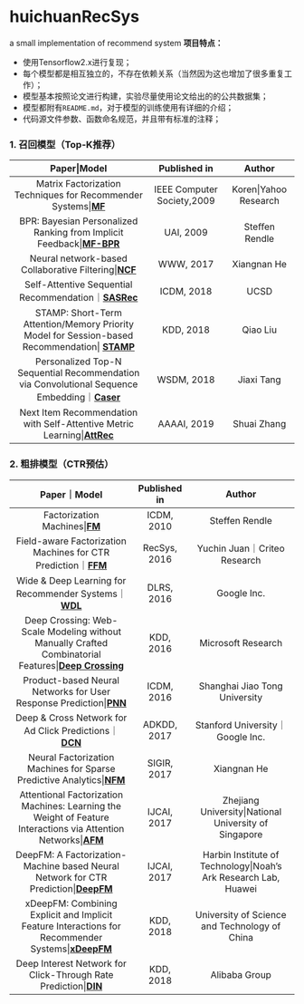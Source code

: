 # huichuanRecSys
a small implementation of recommend system
**项目特点：**

- 使用Tensorflow2.x进行复现；
- 每个模型都是相互独立的，不存在依赖关系（当然因为这也增加了很多重复工作）；
- 模型基本按照论文进行构建，实验尽量使用论文给出的的公共数据集；
- 模型都附有`README.md`，对于模型的训练使用有详细的介绍；
- 代码源文件参数、函数命名规范，并且带有标准的注释；


### 1. 召回模型（Top-K推荐）



|                         Paper\|Model                         |        Published in        |        Author         |
| :----------------------------------------------------------: | :------------------------: | :-------------------: |
| Matrix Factorization Techniques for Recommender Systems\|**[MF](MF)** | IEEE Computer Society,2009 | Koren\|Yahoo Research |
| BPR: Bayesian Personalized Ranking from Implicit Feedback\|**[MF-BPR](BPR)** |         UAI, 2009          |     Steﬀen Rendle     |
| Neural network-based Collaborative Filtering\|[**NCF**](NCF) |         WWW, 2017          |      Xiangnan He      |
| Self-Attentive Sequential Recommendation｜[**SASRec**](SASRec) |         ICDM, 2018         |         UCSD          |
| STAMP: Short-Term Attention/Memory Priority Model for Session-based Recommendation\| **[STAMP](STAMP)** |         KDD, 2018          |       Qiao Liu        |
| Personalized Top-N Sequential Recommendation via Convolutional Sequence Embedding｜[**Caser**](Caser) |         WSDM, 2018         |      Jiaxi Tang       |
| Next Item Recommendation with Self-Attentive Metric Learning\|[**AttRec**](AttRec) |        AAAAI, 2019         |      Shuai Zhang      |


### 2. 粗排模型（CTR预估）

|                         Paper｜Model                         | Published in |                            Author                            |
| :----------------------------------------------------------: | :----------: | :----------------------------------------------------------: |
|             Factorization Machines\|**[FM](FM)**             |  ICDM, 2010  |                        Steffen Rendle                        |
| Field-aware Factorization Machines for CTR Prediction｜[**FFM**](FFM) | RecSys, 2016 |                 Yuchin Juan｜Criteo Research                 |
| Wide & Deep Learning for Recommender Systems｜[**WDL**](WDL) |  DLRS, 2016  |                         Google Inc.                          |
| Deep Crossing: Web-Scale Modeling without Manually Crafted Combinatorial Features\|**[Deep Crossing](Deep_Crossing)** |  KDD, 2016   |                      Microsoft Research                      |
| Product-based Neural Networks for User Response Prediction\|[**PNN**](PNN) |  ICDM, 2016  |                Shanghai Jiao Tong University                 |
| Deep & Cross Network for Ad Click Predictions｜[**DCN**](DCN) | ADKDD, 2017  |               Stanford University｜Google Inc.               |
| Neural Factorization Machines for Sparse Predictive Analytics\|**[NFM](NFM)** | SIGIR, 2017  |                         Xiangnan He                          |
| Attentional Factorization Machines: Learning the Weight of Feature Interactions via Attention Networks\|**[AFM](AFM)** | IJCAI, 2017  |    Zhejiang University\|National University of Singapore     |
| DeepFM: A Factorization-Machine based Neural Network for CTR Prediction\|**[DeepFM](DeepFM)** | IJCAI, 2017  | Harbin Institute of Technology\|Noah’s Ark Research Lab, Huawei |
| xDeepFM: Combining Explicit and Implicit Feature Interactions for Recommender Systems\|**[xDeepFM](xDeepFM)** |  KDD, 2018   |        University of Science and Technology of China         |
| Deep Interest Network for Click-Through Rate Prediction\|**[DIN](DIN)** |  KDD, 2018   |                        Alibaba Group                         |
